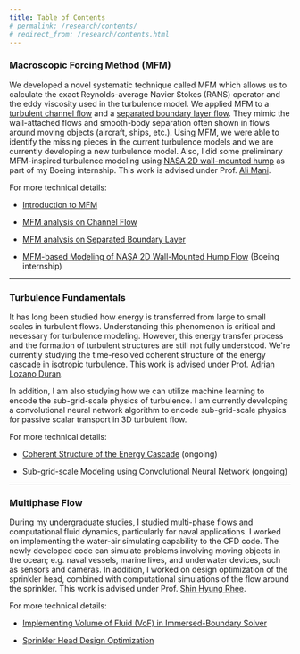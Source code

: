 ```yaml
---
title: Table of Contents
# permalink: /research/contents/
# redirect_from: /research/contents.html
---
```


### Macroscopic Forcing Method (MFM)

We developed a novel systematic technique called MFM which allows us to calculate the exact Reynolds-average Navier Stokes (RANS) operator and the eddy viscosity used in the turbulence model. We applied MFM to a [turbulent channel flow](/research/channel) and a [separated boundary layer flow](/research/sbl). They mimic the wall-attached flows and smooth-body separation often shown in flows around moving objects (aircraft, ships, etc.). Using MFM, we were able to identify the missing pieces in the current turbulence models and we are currently developing a new turbulence model. Also, I did some preliminary MFM-inspired turbulence modeling using [NASA 2D wall-mounted hump](/research/wmh) as part of my Boeing internship.
This work is advised under Prof. <a href="https://manigroup.sites.stanford.edu/">Ali Mani</a>.

For more technical details:

* [Introduction to MFM](/research/mfm)

* [MFM analysis on Channel Flow](/research/channel)

* [MFM analysis on Separated Boundary Layer](/research/sbl)

* [MFM-based Modeling of NASA 2D Wall-Mounted Hump Flow](/research/wmh) (Boeing internship)

------

### Turbulence Fundamentals

It has long been studied how energy is transferred from large to small scales in turbulent flows. Understanding this phenomenon is critical and necessary for turbulence modeling. However, this energy transfer process and the formation of turbulent structures are still not fully understood. We're currently studying the time-resolved coherent structure of the energy cascade in isotropic turbulence.
This work is advised under Prof. <a href="https://www.adrianld.mit.edu/research">Adrian Lozano Duran</a>.

In addition, I am also studying how we can utilize machine learning to encode the sub-grid-scale physics of turbulence. I am currently developing a convolutional neural network algorithm to encode sub-grid-scale physics for passive scalar transport
in 3D turbulent flow.

For more technical details:

* [Coherent Structure of the Energy Cascade](/research/structure) (ongoing)

* Sub-grid-scale Modeling using Convolutional Neural Network (ongoing)

-----

### Multiphase Flow
During my undergraduate studies, I studied multi-phase flows and computational fluid dynamics, particularly for naval applications. I worked on implementing the water-air simulating capability to the CFD code. The newly developed code can simulate problems involving moving objects in the ocean; e.g. naval vessels, marine lives, and underwater devices, such as sensors and cameras. In addition, I worked on design optimization of the sprinkler head, combined with computational simulations of the flow around the sprinkler.
This work is advised under Prof. <a href="http://snutt.snu.ac.kr/">Shin Hyung Rhee</a>.

 For more technical details:

* [Implementing Volume of Fluid (VoF) in Immersed-Boundary Solver](/research/hydrofoil)

* [Sprinkler Head Design Optimization](/research/sprinkler)
